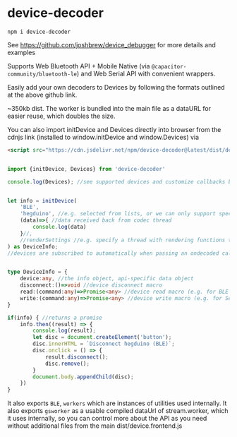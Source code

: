 # device-decoder

`npm i device-decoder`

See https://github.com/joshbrew/device_debugger for more details and examples

Supports Web Bluetooth API + Mobile Native (via `@capacitor-community/bluetooth-le`) and Web Serial API with convenient wrappers.

Easily add your own decoders to Devices by following the formats outlined at the above github link.

~350kb dist. The worker is bundled into the main file as a dataURL for easier reuse, which doubles the size.

You can also import initDevice and Devices directly into browser from the cdnjs link (installed to window.initDevice and window.Devices) via 
```html
<script src="https://cdn.jsdelivr.net/npm/device-decoder@latest/dist/device.frontend.js"></script>
```


```ts

import {initDevice, Devices} from 'device-decoder'

console.log(Devices); //see supported devices and customize callbacks before instantiating


let info = initDevice(
    'BLE', 
    'hegduino', //e.g. selected from lists, or we can only support specific devices as needed
    (data)=>{ //data received back from codec thread
        console.log(data)
    }//,
    //renderSettings //e.g. specify a thread with rendering functions that receives data directly from the decoder thread (no round trip to main thread)
) as DeviceInfo;
//devices are subscribed to automatically when passing an ondecoded callback or object e.g. with specifics for different BLE notifications


type DeviceInfo = {
    device:any, //the info object, api-specific data object
    disconnect:()=>void //device disconnect macro
    read:(command:any)=>Promise<any> //device read macro (e.g. for BLE read characteristics),
    write:(command:any)=>Promise<any> //device write macro (e.g. for Serial commands or BLE write characteristics)
}

if(info) { //returns a promise
    info.then((result) => {
        console.log(result);
        let disc = document.createElement('button');
        disc.innerHTML = `Disconnect hegduino (BLE)`;
        disc.onclick = () => {
            result.disconnect();
            disc.remove();
        }
        document.body.appendChild(disc);
    })
}
```

It also exports `BLE`, `workers` which are instances of utilities used internally. It also exports `gsworker` as a usable compiled dataUrl of stream.worker, which it uses internally, so you can control more about the API as you need without additional files from the main dist/device.frontend.js 